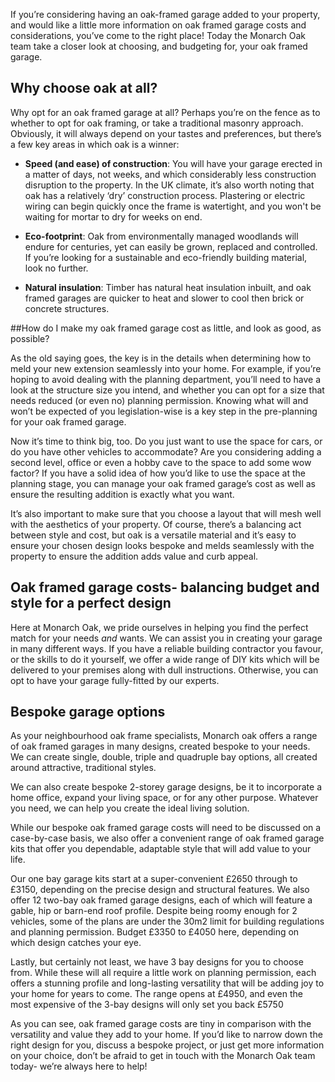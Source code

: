 If you’re considering having an oak-framed garage added to your property, and would like a little more information on oak framed garage costs and considerations, you’ve come to the right place! Today the Monarch Oak team take a closer look at choosing, and budgeting for, your oak framed garage.

## Why choose oak at all?

Why opt for an oak framed garage at all? Perhaps you’re on the fence as to whether to opt for oak framing, or take a traditional masonry approach.  Obviously, it will always depend on your tastes and preferences, but there’s a few key areas in which oak is a winner:

+ **Speed (and ease) of construction**: You will have your garage erected in a matter of days, not weeks, and which considerably less construction disruption to the property. In the UK climate, it’s also worth noting that oak has a relatively ‘dry’ construction process. Plastering or electric wiring can begin quickly once the frame is watertight, and you won't be waiting for mortar to dry for weeks on end.

+ **Eco-footprint**: Oak from environmentally managed woodlands will endure for centuries, yet can easily be grown, replaced and controlled. If you’re looking for a sustainable and eco-friendly building material, look no further.

+ **Natural insulation**:  Timber has natural heat insulation inbuilt, and oak framed garages are quicker to heat and slower to cool then brick or concrete structures.

##How do I make my oak framed garage cost as little, and look as good, as possible?

As the old saying goes, the key is in the details when determining how to meld your new extension seamlessly into your home. For example, if you’re hoping to avoid dealing with the planning department, you’ll need to have a look at the structure size you intend, and whether you can opt for a size that needs reduced (or even no) planning permission. Knowing what will and won’t be expected of you legislation-wise is a key step in the pre-planning for your oak framed garage.

Now it’s time to think big, too. Do you just want to use the space for cars, or do you have other vehicles to accommodate? Are you considering adding a second level, office or even a hobby cave to the space to add some wow factor? If you have a solid idea of how you’d like to use the space at the planning stage, you can manage your oak framed garage’s cost as well as ensure the resulting addition is exactly what you want.

It’s also important to make sure that you choose a layout that will mesh well with the aesthetics of your property. Of course, there’s a balancing act between style and cost, but oak is a versatile material and it’s easy to ensure your chosen design looks bespoke and melds seamlessly with the property to ensure the addition adds value and curb appeal.

## Oak framed garage costs- balancing budget and style for a perfect design

Here at Monarch Oak, we pride ourselves in helping you find the perfect match for your needs *and* wants. We can assist you in creating your garage in many different ways. If you have a reliable building contractor you favour, or the skills to do it yourself, we offer a wide range of DIY kits which will be delivered to your premises along with dull instructions. Otherwise, you can opt to have your garage fully-fitted by our experts.

## Bespoke garage options

As your neighbourhood oak frame specialists, Monarch oak offers a range of oak framed garages in many designs, created bespoke to your needs. We can create single, double, triple and quadruple bay options, all created around attractive, traditional styles.

We can also create bespoke 2-storey garage designs, be it to incorporate a home office, expand your living space, or for any other purpose. Whatever you need, we can help you create the ideal living solution.

While our bespoke oak framed garage costs will need to be discussed on a case-by-case basis, we also offer a convenient range of oak framed garage kits that offer you dependable, adaptable style that will add value to your life.

Our one bay garage kits start at a super-convenient £2650 through to £3150, depending on the precise design and structural features.  We also offer 12 two-bay oak framed garage designs, each of which will feature a gable, hip or barn-end roof profile. Despite being roomy enough for 2 vehicles, some of the plans are under the 30m2 limit for building regulations and planning permission. Budget  £3350 to  £4050 here, depending on which design catches your eye.

Lastly, but certainly not least, we have 3 bay designs for you to choose from. While these will all require a little work on planning permission, each offers a stunning profile and long-lasting versatility that will be adding joy to your home for years to come. The range opens at  £4950, and even the most expensive of the 3-bay designs will only set you back £5750

As you can see, oak framed garage costs are tiny in comparison with the versatility and value they add to your home. If you’d like to narrow down the right design for you, discuss a bespoke project, or just get more information on your choice, don’t be afraid to get in touch with the Monarch Oak team today- we’re always here to help!